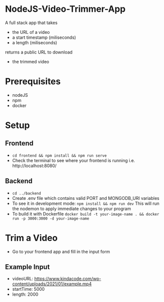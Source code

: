 # NodeJS-Video-Trimmer-App
A full stack app that takes 
- the URL of a video
- a start timestamp (miliseconds)
- a length (miliseconds)

returns a public URL to download

- the trimmed video

# Prerequisites
- nodeJS
- npm
- docker

# Setup
## Frontend
- ```cd frontend && npm install && npm run serve```
- Check the terminal to see where your frontend is running i.e. http://localhost:8080/

## Backend
- ```cd ../backend```
- Create .env file which contains valid PORT and MONGODB_URI variables
- To see it in development mode: ```npm install && npm run dev``` This will run the nodemon to apply immediate changes to your program
- To build it with Dockerfile ```docker build -t your-image-name . && docker run -p 3000:3000 -d your-image-name```




# Trim a Video
- Go to your frontend app and fill in the input form 
## Example Input
  - videoURL: https://www.kindacode.com/wp-content/uploads/2021/01/example.mp4
  - startTime: 5000
  - length: 2000

